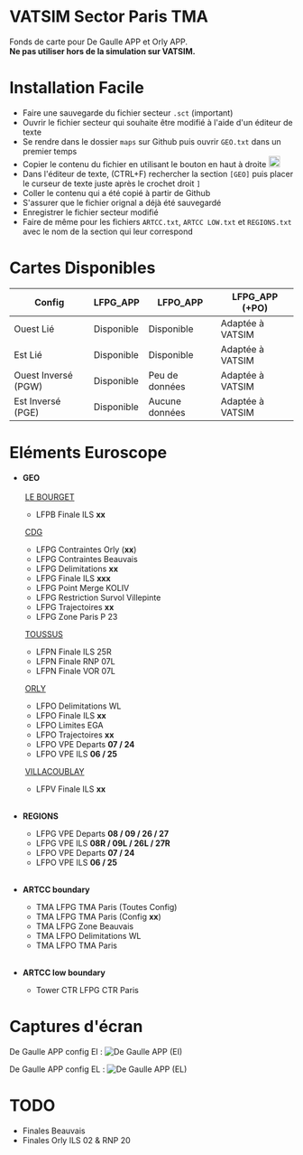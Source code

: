 # VATSIM Sector Paris TMA

Fonds de carte pour De Gaulle APP et Orly APP. <br>
__Ne pas utiliser hors de la simulation sur VATSIM.__

# Installation Facile

+ Faire une sauvegarde du fichier secteur `.sct` (important)
+ Ouvrir le fichier secteur qui souhaite être modifié à l'aide d'un éditeur de texte
+ Se rendre dans le dossier `maps` sur Github puis ouvrir `GEO.txt` dans un premier temps
+ Copier le contenu du fichier en utilisant le bouton en haut à droite <img width="20" alt="image" src="https://user-images.githubusercontent.com/85018190/184549238-3668333f-da8c-4e2e-a3ea-853e3d884bcb.png">
+ Dans l'éditeur de texte, (CTRL+F) rechercher la section `[GEO]` puis placer le curseur de texte juste après le crochet droit `]`
+ Coller le contenu qui a été copié à partir de Github
+ S'assurer que le fichier orignal a déjà été sauvegardé
+ Enregistrer le fichier secteur modifié<br>
+ Faire de même pour les fichiers `ARTCC.txt`, `ARTCC LOW.txt` et `REGIONS.txt` avec le nom de la section qui leur correspond

# Cartes Disponibles

| **Config**  | LFPG_APP | LFPO_APP | LFPG_APP (+PO) |
| ------------- | ------------- | ------------- | ------------- |
| Ouest Lié  | Disponible  | Disponible | Adaptée à VATSIM |
| Est Lié  | Disponible  | Disponible | Adaptée à VATSIM |
| Ouest Inversé (PGW)  | Disponible | Peu de données | Adaptée à VATSIM |
| Est Inversé (PGE)  | Disponible | Aucune données | Adaptée à VATSIM |

# Eléments Euroscope

+ **GEO**<br><br>
	&nbsp;<ins>LE BOURGET</ins>
	+ LFPB Finale ILS **xx**
	
	&nbsp;<ins>CDG</ins>
	+ LFPG Contraintes Orly (**xx**)
	+ LFPG Contraintes Beauvais
	+ LFPG Delimitations **xx**
	+ LFPG Finale ILS **xxx**
	+ LFPG Point Merge KOLIV
	+ LFPG Restriction Survol Villepinte
	+ LFPG Trajectoires **xx**
	+ LFPG Zone Paris P 23
	
	&nbsp;<ins>TOUSSUS</ins>
	+ LFPN Finale ILS 25R
	+ LFPN Finale RNP 07L
	+ LFPN Finale VOR 07L
	
	&nbsp;<ins>ORLY</ins>
	+ LFPO Delimitations WL
	+ LFPO Finale ILS **xx**
	+ LFPO Limites EGA
	+ LFPO Trajectoires **xx**
	+ LFPO VPE Departs **07 / 24**
	+ LFPO VPE ILS **06 / 25**
	
	&nbsp;<ins>VILLACOUBLAY</ins>
	+ LFPV Finale ILS **xx**<br><br>

+ **REGIONS**
	+ LFPG VPE Departs **08 / 09 / 26 / 27**
	+ LFPG VPE ILS **08R / 09L / 26L / 27R**
	+ LFPO VPE Departs **07 / 24**
	+ LFPO VPE ILS **06 / 25**<br><br>

+ **ARTCC boundary**
	+ TMA LFPG TMA Paris (Toutes Config)
	+ TMA LFPG TMA Paris (Config **xx**)
	+ TMA LFPG Zone Beauvais
	+ TMA LFPO Delimitations WL
	+ TMA LFPO TMA Paris<br><br>

+ **ARTCC low boundary**
	+ Tower CTR LFPG CTR Paris<br>

# Captures d'écran

De Gaulle APP config EI :
![De Gaulle APP (EI)](https://user-images.githubusercontent.com/85018190/184677655-d8978676-a4ed-496c-935b-e33b06a7ec72.jpg)

De Gaulle APP config EL :
![De Gaulle APP (EL)](https://user-images.githubusercontent.com/85018190/184677712-2b7e4eb3-3b60-4e99-9e23-8805c142594d.jpg)

# TODO

+ Finales Beauvais
+ Finales Orly ILS 02 & RNP 20
